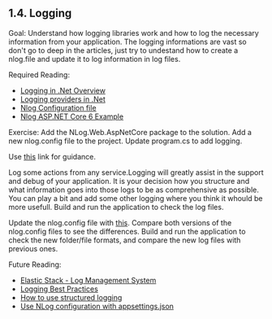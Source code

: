 ## 1.4. Logging
Goal: Understand how logging libraries work and how to log the necessary information from your application.
The logging informations are vast so don't go to deep in the articles, just try to undestand how to create a nlog.file and update it to log information in log files.

Required Reading:
 - [Logging in .Net Overview](https://docs.microsoft.com/en-us/dotnet/core/extensions/logging?tabs=command-line)
 - [Logging providers in .Net](https://docs.microsoft.com/en-us/dotnet/core/extensions/logging-providers)
 - [Nlog Configuration file](https://github.com/NLog/NLog/wiki/Configuration-file)
 - [Nlog ASP.NET Core 6 Example](https://github.com/NLog/NLog.Web/tree/master/examples/ASP.NET%20Core%206)

Exercise:
   Add the NLog.Web.AspNetCore package to the solution.
   Add a new nlog.config file to the project.
   Update program.cs to add logging.

   Use [this](https://github.com/NLog/NLog/wiki/Getting-started-with-ASP.NET-Core-6#2-create-a-nlogconfig-file) link for guidance.

   Log some actions from any service.Logging will greatly assist in the support and debug of your application.
   It is your decision how you structure and what information goes into those logs to be as comprehensive as possible.
   You can play a bit and add some other logging where you think it whould be more usefull.
   Build and run the application to check the log files.
   
   Update the nlog.config file with [this](https://github.com/msg-CareerPaths/csharp-training/blob/main/resources/images/nlog.config).
   Compare both versions of the nlog.config files to see the differences.
   Build and run the application to check the new folder/file formats, and compare the new log files with previous ones.

Future Reading:
 - [Elastic Stack - Log Management System](https://www.elastic.co/what-is/elk-stack)
 - [Logging Best Practices](https://raygun.com/blog/c-sharp-logging-best-practices/)
 - [How to use structured logging](https://github.com/nlog/nlog/wiki/How-to-use-structured-logging)
 - [Use NLog configuration with appsettings.json](https://github.com/NLog/NLog.Extensions.Logging/wiki/NLog-configuration-with-appsettings.json)